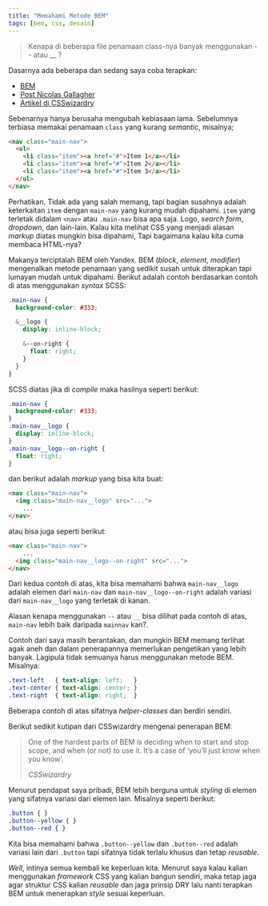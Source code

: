 ```yaml
---
title: "Memahami Metode BEM"
tags: [bem, css, desain]
---
```

> Kenapa di beberapa file penamaan class-nya banyak menggunakan -- atau __ ?

Dasarnya ada beberapa dan sedang saya coba terapkan:

- [BEM](http://bem.info/)
- [Post Nicolas Gallagher](http://nicolasgallagher.com/about-html-semantics-front-end-architecture/)
- [Artikel di CSSwizardry](http://csswizardry.com/2013/01/mindbemding-getting-your-head-round-bem-syntax/)

<!--more-->

Sebenarnya hanya berusaha mengubah kebiasaan lama. Sebelumnya terbiasa memakai penamaan `class` yang kurang *semantic*, misalnya;

```html
<nav class="main-nav">
  <ul>
    <li class="item"><a href="#">Item 1</a></li>
    <li class="item"><a href="#">Item 2</a></li>
    <li class="item"><a href="#">Item 3</a></li>
  </ul>
</nav>
```

Perhatikan. Tidak ada yang salah memang, tapi bagian susahnya adalah keterkaitan `item` dengan `main-nav` yang kurang mudah dipahami. `item` yang terletak didalam `<nav>` atau `.main-nav` bisa apa saja. Logo, *search form*, *dropdown*, dan lain-lain. Kalau kita melihat CSS yang menjadi alasan *markup* diatas mungkin bisa dipahami, Tapi bagaimana kalau kita cuma membaca HTML-nya?

Makanya terciptalah BEM oleh Yandex. BEM (*block*, *element*, *modifier*) mengenalkan metode penamaan yang sedikit susah untuk diterapkan tapi lumayan mudah untuk dipahami. Berikut adalah contoh berdasarkan contoh di atas menggunakan *syntax* SCSS:

```scss
.main-nav {
  background-color: #333;

  &__logo {
    display: inline-block;

    &--on-right {
      float: right;
    }
  }
}
```

SCSS diatas jika di *compile* maka hasilnya seperti berikut:

```css
.main-nav {
  background-color: #333;
}
.main-nav__logo {
  display: inline-block;
}
.main-nav__logo--on-right {
  float: right;
}
```

dan berikut adalah *markup* yang bisa kita buat:

```html
<nav class="main-nav">
  <img class="main-nav__logo" src="...">
    ...
</nav>
```

atau bisa juga seperti berikut:

```html
<nav class="main-nav">
    ...
  <img class="main-nav__logo--on-right" src="...">
</nav>
```

Dari kedua contoh di atas, kita bisa memahami bahwa `main-nav__logo` adalah elemen dari `main-nav` dan `main-nav__logo--on-right` adalah variasi dari `main-nav__logo` yang terletak di kanan.

Alasan kenapa menggunakan `--` atau `__` bisa dilihat pada contoh di atas, `main-nav` lebih baik daripada `mainnav` kan?.

Contoh dari saya masih berantakan, dan mungkin BEM memang terlihat agak aneh dan dalam penerapannya memerlukan pengetikan yang lebih banyak. Lagipula tidak semuanya harus menggunakan metode BEM. Misalnya:

```css
.text-left   { text-align: left;   }
.text-center { text-align: center; }
.text-right  { text-align: right;  }
```

Beberapa contoh di atas sifatnya *helper-classes* dan berdiri sendiri.

Berikut sedikit kutipan dari CSSwizardry mengenai penerapan BEM:

> One of the hardest parts of BEM is deciding when to start and stop scope, and when (or not) to use it. It’s a case of ‘you’ll just know when you know’.
> 
> <cite>CSSwizardry</cite>

Menurut pendapat saya pribadi, BEM lebih berguna untuk *styling* di elemen yang sifatnya variasi dari elemen lain. Misalnya seperti berikut:

```css
.button { }
.button--yellow { }
.button--red { }
```

Kita bisa memahami bahwa `.button--yellow` dan `.button--red` adalah variasi lain dari `.button` tapi sifatnya tidak terlalu khusus dan tetap *reusable*.

*Well*, intinya semua kembali ke keperluan kita. Menurut saya kalau kalian menggunakan *framework* CSS yang kalian bangun sendiri, maka tetap jaga agar struktur CSS kalian *reusable* dan jaga prinsip DRY lalu nanti terapkan BEM untuk menerapkan *style* sesuai keperluan.
